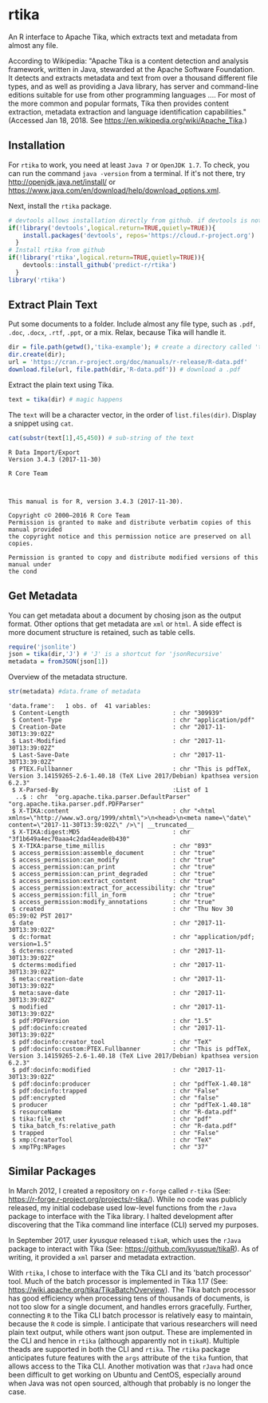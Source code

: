 
rtika
=====

An R interface to Apache Tika, which extracts text and metadata from almost any file.

According to Wikipedia: "Apache Tika is a content detection and analysis framework, written in Java, stewarded at the Apache Software Foundation. It detects and extracts metadata and text from over a thousand different file types, and as well as providing a Java library, has server and command-line editions suitable for use from other programming languages .... For most of the more common and popular formats, Tika then provides content extraction, metadata extraction and language identification capabilities." (Accessed Jan 18, 2018. See <https://en.wikipedia.org/wiki/Apache_Tika>.)

Installation
------------

For `rtika` to work, you need at least `Java 7` or `OpenJDK 1.7`. To check, you can run the command `java -version` from a terminal. If it's not there, try <http://openjdk.java.net/install/> or <https://www.java.com/en/download/help/download_options.xml>.

Next, install the `rtika` package.

``` r
# devtools allows installation directly from github. if devtools is not installed, install it.
if(!library('devtools',logical.return=TRUE,quietly=TRUE)){ 
    install.packages('devtools', repos='https://cloud.r-project.org')
  }
# Install rtika from github
if(!library('rtika',logical.return=TRUE,quietly=TRUE)){
    devtools::install_github('predict-r/rtika') 
  } 
library('rtika')
```

Extract Plain Text
------------------

Put some documents to a folder. Include almost any file type, such as `.pdf`, `.doc`, `.docx`, `.rtf`, `.ppt`, or a mix. Relax, because Tika will handle it.

``` r
dir = file.path(getwd(),'tika-example'); # create a directory called 'tika-example' in R's working directory
dir.create(dir); 
url = 'https://cran.r-project.org/doc/manuals/r-release/R-data.pdf'
download.file(url, file.path(dir,'R-data.pdf')) # download a .pdf 
```

Extract the plain text using Tika.

``` r
text = tika(dir) # magic happens
```

The `text` will be a character vector, in the order of `list.files(dir)`. Display a snippet using `cat`.

``` r
cat(substr(text[1],45,450)) # sub-string of the text
```


    R Data Import/Export
    Version 3.4.3 (2017-11-30)

    R Core Team



    This manual is for R, version 3.4.3 (2017-11-30).

    Copyright c© 2000–2016 R Core Team
    Permission is granted to make and distribute verbatim copies of this manual provided
    the copyright notice and this permission notice are preserved on all copies.

    Permission is granted to copy and distribute modified versions of this manual under
    the cond

Get Metadata
------------

You can get metadata about a document by chosing json as the output format. Other options that get metadata are `xml` or `html`. A side effect is more document structure is retained, such as table cells.

``` r
require('jsonlite')
json = tika(dir,'J') # 'J' is a shortcut for 'jsonRecursive'
metadata = fromJSON(json[1])
```

Overview of the metadata structure.

``` r
str(metadata) #data.frame of metadata
```

    'data.frame':   1 obs. of  41 variables:
     $ Content-Length                             : chr "309939"
     $ Content-Type                               : chr "application/pdf"
     $ Creation-Date                              : chr "2017-11-30T13:39:02Z"
     $ Last-Modified                              : chr "2017-11-30T13:39:02Z"
     $ Last-Save-Date                             : chr "2017-11-30T13:39:02Z"
     $ PTEX.Fullbanner                            : chr "This is pdfTeX, Version 3.14159265-2.6-1.40.18 (TeX Live 2017/Debian) kpathsea version 6.2.3"
     $ X-Parsed-By                                :List of 1
      ..$ : chr  "org.apache.tika.parser.DefaultParser" "org.apache.tika.parser.pdf.PDFParser"
     $ X-TIKA:content                             : chr "<html xmlns=\"http://www.w3.org/1999/xhtml\">\n<head>\n<meta name=\"date\" content=\"2017-11-30T13:39:02Z\" />\"| __truncated__
     $ X-TIKA:digest:MD5                          : chr "3f1b649a4ec70aaa4c2dad4eade8b430"
     $ X-TIKA:parse_time_millis                   : chr "893"
     $ access_permission:assemble_document        : chr "true"
     $ access_permission:can_modify               : chr "true"
     $ access_permission:can_print                : chr "true"
     $ access_permission:can_print_degraded       : chr "true"
     $ access_permission:extract_content          : chr "true"
     $ access_permission:extract_for_accessibility: chr "true"
     $ access_permission:fill_in_form             : chr "true"
     $ access_permission:modify_annotations       : chr "true"
     $ created                                    : chr "Thu Nov 30 05:39:02 PST 2017"
     $ date                                       : chr "2017-11-30T13:39:02Z"
     $ dc:format                                  : chr "application/pdf; version=1.5"
     $ dcterms:created                            : chr "2017-11-30T13:39:02Z"
     $ dcterms:modified                           : chr "2017-11-30T13:39:02Z"
     $ meta:creation-date                         : chr "2017-11-30T13:39:02Z"
     $ meta:save-date                             : chr "2017-11-30T13:39:02Z"
     $ modified                                   : chr "2017-11-30T13:39:02Z"
     $ pdf:PDFVersion                             : chr "1.5"
     $ pdf:docinfo:created                        : chr "2017-11-30T13:39:02Z"
     $ pdf:docinfo:creator_tool                   : chr "TeX"
     $ pdf:docinfo:custom:PTEX.Fullbanner         : chr "This is pdfTeX, Version 3.14159265-2.6-1.40.18 (TeX Live 2017/Debian) kpathsea version 6.2.3"
     $ pdf:docinfo:modified                       : chr "2017-11-30T13:39:02Z"
     $ pdf:docinfo:producer                       : chr "pdfTeX-1.40.18"
     $ pdf:docinfo:trapped                        : chr "False"
     $ pdf:encrypted                              : chr "false"
     $ producer                                   : chr "pdfTeX-1.40.18"
     $ resourceName                               : chr "R-data.pdf"
     $ tika:file_ext                              : chr "pdf"
     $ tika_batch_fs:relative_path                : chr "R-data.pdf"
     $ trapped                                    : chr "False"
     $ xmp:CreatorTool                            : chr "TeX"
     $ xmpTPg:NPages                              : chr "37"

Similar Packages
----------------

In March 2012, I created a repository on `r-forge` called `r-tika` (See: <https://r-forge.r-project.org/projects/r-tika/>). While no code was publicly released, my initial codebase used low-level functions from the `rJava` package to interface with the Tika library. I halted development after discovering that the Tika command line interface (CLI) served my purposes.

In September 2017, user *kyusque* released `tikaR`, which uses the `rJava` package to interact with Tika (See: <https://github.com/kyusque/tikaR>). As of writing, it provided a `xml` parser and metadata extraction.

With `rtika`, I chose to interface with the Tika CLI and its 'batch processor' tool. Much of the batch processor is implemented in Tika 1.17 (See: <https://wiki.apache.org/tika/TikaBatchOverview>). The Tika batch processor has good efficiency when processing tens of thousands of documents, is not too slow for a single document, and handles errors gracefully. Further, connecting `R` to the Tika CLI batch processor is relatively easy to maintain, because the `R` code is simple. I anticipate that various researchers will need plain text output, while others want json output. These are implemented in the CLI and hence in `rtika` (although apparently not in `tikaR`). Multiple theads are supported in both the CLI and `rtika`. The `rtika` package anticipates future features with the `args` attribute of the `tika` funtion, that allows access to the Tika CLI. Another motivation was that `rJava` had once been difficult to get working on Ubuntu and CentOS, especially around when Java was not open sourced, although that probably is no longer the case.
